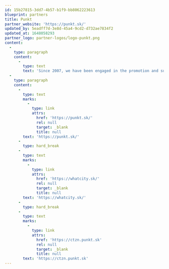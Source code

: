 ```yaml
---
id: 15b27815-3dd7-4b57-b1f9-bb8062223613
blueprint: partners
title: Punkt
partner_website: 'https://punkt.sk/'
updated_by: 5eadff7d-3e8d-45a4-9cd2-d732ae7834f2
updated_at: 1648058293
partner_logo: partner-logos/logo-punkt.png
content:
  -
    type: paragraph
    content:
      -
        type: text
        text: 'Since 2007, we have been engaged in the promotion and support of design, architecture and urbanism through interdisciplinary dialog. Our focus is on a comprehensive support for urban development, ranging from community development and development of the local economy, to the involvement of citizens in the planning processes. Our key activities include the Good Market event and the CTZN platform, which provides training and counseling in the field of ecology and participatory planning for the restoration of unused buildings or public spaces. We brought a PechaKucha Night to Slovakia and organized the Design Weekend and WhatCity.'
  -
    type: paragraph
    content:
      -
        type: text
        marks:
          -
            type: link
            attrs:
              href: 'https://punkt.sk/'
              rel: null
              target: _blank
              title: null
        text: 'https://punkt.sk/'
      -
        type: hard_break
      -
        type: text
        marks:
          -
            type: link
            attrs:
              href: 'https://whatcity.sk/'
              rel: null
              target: _blank
              title: null
        text: 'https://whatcity.sk/'
      -
        type: hard_break
      -
        type: text
        marks:
          -
            type: link
            attrs:
              href: 'https://ctzn.punkt.sk'
              rel: null
              target: _blank
              title: null
        text: 'https://ctzn.punkt.sk'
---
```

